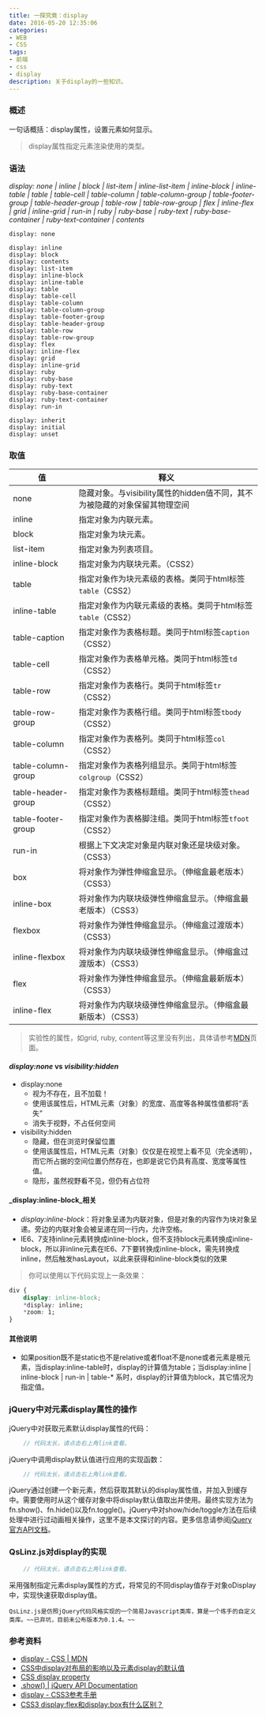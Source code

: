 ```yaml
---
title: 一探究竟：display
date: 2016-05-20 12:35:06
categories:
- WEB
- CSS
tags:
- 前端
- css
- display
description: 关于display的一些知识。
---
```


### 概述
一句话概括：display属性，设置元素如何显示。

> display属性指定元素渲染使用的类型。

### 语法

*display: none | inline | block | list-item | inline-list-item | inline-block | inline-table | table | table-cell | table-column | table-column-group | table-footer-group | table-header-group | table-row | table-row-group | flex | inline-flex | grid | inline-grid | run-in | ruby | ruby-base | ruby-text | ruby-base-container | ruby-text-container | contents*

```
display: none

display: inline
display: block
display: contents
display: list-item
display: inline-block
display: inline-table
display: table
display: table-cell
display: table-column
display: table-column-group
display: table-footer-group
display: table-header-group
display: table-row
display: table-row-group
display: flex
display: inline-flex
display: grid
display: inline-grid
display: ruby
display: ruby-base
display: ruby-text
display: ruby-base-container
display: ruby-text-container 
display: run-in

display: inherit
display: initial
display: unset
```

### 取值

值 | 释义
---|---
none|隐藏对象。与visibility属性的hidden值不同，其不为被隐藏的对象保留其物理空间
inline|指定对象为内联元素。
block|指定对象为块元素。
list-item|指定对象为列表项目。
inline-block|指定对象为内联块元素。（CSS2）
table|指定对象作为块元素级的表格。类同于html标签`table`（CSS2）
inline-table|指定对象作为内联元素级的表格。类同于html标签`table`（CSS2）
table-caption|指定对象作为表格标题。类同于html标签`caption`（CSS2）
table-cell|指定对象作为表格单元格。类同于html标签`td`（CSS2）
table-row|指定对象作为表格行。类同于html标签`tr`（CSS2）
table-row-group|指定对象作为表格行组。类同于html标签`tbody`（CSS2）
table-column|指定对象作为表格列。类同于html标签`col`（CSS2）
table-column-group|指定对象作为表格列组显示。类同于html标签`colgroup`（CSS2）
table-header-group|指定对象作为表格标题组。类同于html标签`thead`（CSS2）
table-footer-group|指定对象作为表格脚注组。类同于html标签`tfoot`（CSS2）
run-in|根据上下文决定对象是内联对象还是块级对象。（CSS3）
box|将对象作为弹性伸缩盒显示。（伸缩盒最老版本）（CSS3）
inline-box|将对象作为内联块级弹性伸缩盒显示。（伸缩盒最老版本）（CSS3）
flexbox|将对象作为弹性伸缩盒显示。（伸缩盒过渡版本）（CSS3）
inline-flexbox|将对象作为内联块级弹性伸缩盒显示。（伸缩盒过渡版本）（CSS3）
flex|将对象作为弹性伸缩盒显示。（伸缩盒最新版本）（CSS3）
inline-flex|将对象作为内联块级弹性伸缩盒显示。（伸缩盒最新版本）（CSS3）

> 实验性的属性，如grid, ruby, content等这里没有列出，具体请参考[MDN](https://developer.mozilla.org/en-US/docs/Web/CSS/display#Values)页面。

#### _display:none_ vs _visibility:hidden_
- display:none
  - 视为不存在，且不加载！
  - 使用该属性后，HTML元素（对象）的宽度、高度等各种属性值都将“丢失”
  - 消失于视野，不占任何空间
- visibility:hidden
  - 隐藏，但在浏览时保留位置
  - 使用该属性后，HTML元素（对象）仅仅是在视觉上看不见（完全透明），而它所占据的空间位置仍然存在，也即是说它仍具有高度、宽度等属性值。
  - 隐形，虽然视野看不见，但仍有占位符

#### _display:inline-block_相关
- *display:inline-block*：将对象呈递为内联对象，但是对象的内容作为块对象呈递。旁边的内联对象会被呈递在同一行内，允许空格。
- IE6、7支持inline元素转换成inline-block，但不支持block元素转换成inline-block，所以非inline元素在IE6、7下要转换成inline-block，需先转换成inline，然后触发hasLayout，以此来获得和inline-block类似的效果

> 你可以使用以下代码实现上一条效果：

```css
div {
    display: inline-block;
    *display: inline;
    *zoom: 1;
}
```

#### 其他说明
- 如果position既不是static也不是relative或者float不是none或者元素是根元素，当display:inline-table时，display的计算值为table；当display:inline | inline-block | run-in | table-* 系时，display的计算值为block，其它情况为指定值。


### jQuery中对元素display属性的操作
jQuery中对获取元素默认display属性的代码：

```javascript jQuery1.12.2 https://github.com/jquery/jquery/blob/1.12-stable/src/css/defaultDisplay.js
    // 代码太长，请点击右上角link查看。
```
jQuery中调用display默认值进行应用的实现函数：

```javascript jQuery1.12.2 https://github.com/jquery/jquery/blob/1.12-stable/src/css/showHide.js
    // 代码太长，请点击右上角link查看。
```

jQuery通过创建一个新元素，然后获取其默认的display属性值，并加入到缓存中。需要使用时从这个缓存对象中将display默认值取出并使用。最终实现方法为fn.show()、fn.hide()以及fn.toggle()。jQuery中对show/hide/toggle方法在后续处理中进行过动画相关操作，这里不是本文探讨的内容。更多信息请参阅[jQuery官方API文档](http://api.jquery.com/show)。

### QsLinz.js对display的实现
```javascript QsLinz.js https://github.com/xovel/qslinz/blob/master/QsLinz.0.1.1.js#L707
    // 代码太长，请点击右上角link查看。
```

采用强制指定元素display属性的方式，将常见的不同display值存于对象oDisplay中，实现快速获取display值。

```blockquote QsLinz.js https://github.com/xovel/qslinz/
QsLinz.js是仿照jQuery代码风格实现的一个简易Javascript类库，算是一个练手的自定义类库。~~已弃坑，目前未公布版本为0.1.4。~~
```
### 参考资料
- [display - CSS | MDN](https://developer.mozilla.org/en-US/docs/Web/CSS/display)
- [CSS中display对布局的影响以及元素display的默认值](http://blog.csdn.net/teamlet/article/details/42024995)
- [CSS display property](http://www.w3schools.com/cssref/pr_class_display.asp)
- [.show() | jQuery API Documentation](http://api.jquery.com/show/)
- [display - CSS3参考手册](http://www.css88.com/book/css/properties/layout/display.htm)
- [CSS3 display:flex和display:box有什么区别？](https://www.zhihu.com/question/22991944)
